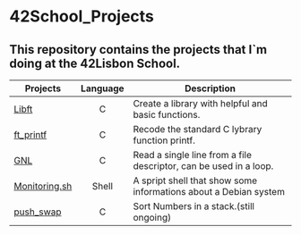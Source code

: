 # 42School_Projects

## This repository contains the projects that I`m doing at the 42Lisbon School.


| Projects| Language | Description |
|---------|:--------:|-------------|
|<a href="https://github.com/Scheffermichel/42School_Projects/tree/master/Libft">Libft</a>                  | C | Create a library with helpful and basic functions. |
| <a href="https://github.com/Scheffermichel/42School_Projects/tree/master/ft_printf">ft_printf</a>         | C | Recode the standard C lybrary function printf. |
| <a href="https://github.com/Scheffermichel/42School_Projects/tree/master/Get_next_line">GNL</a>           | C | Read a single line from a file descriptor, can be used in a loop. |
| <a href="https://github.com/Scheffermichel/42School_Projects/blob/master/monitoring.sh">Monitoring.sh</a> | Shell | A spript shell that show some informations about a Debian system |
| <a href="https://github.com/Scheffermichel/42School_Projects/tree/master/push_swap">push_swap</a>         | C | Sort Numbers in a stack.(still ongoing) |

